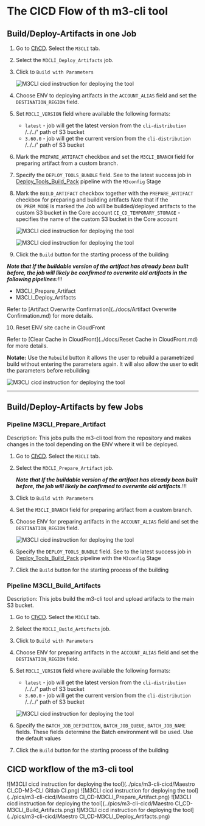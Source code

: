 # The CICD Flow of th m3-cli tool

## Build/Deploy-Artifacts in one Job

1. Go to [CI\CD](https://m3ci.cloud.epam.com/). Select the `M3CLI` tab.
2. Select the `M3CLI_Deploy_Artifacts` job.
3. Click to `Build with Parameters`

   ![M3CLI cicd instruction for deploying the tool](../pics/m3-cli-cicd/overview-m3-cli-Jenkins1.png)


4. Choose ENV to deploying artifacts in the `ACCOUNT_ALIAS` field and set
   the `DESTINATION_REGION` field.
5. Set `M3CLI_VERSION` field where available the following formats:
    - `latest` - job will get the latest version from the `cli-distribution`
      /../../' path of S3 bucket
    - `3.60.0` - job will get the current version from the `cli-distribution`
      /../../' path of S3 bucket

6. Mark the `PREPARE_ARTIFACT` checkbox and set the `M3CLI_BRANCH` field for
   preparing artifact from a custom branch.
7. Specify the `DEPLOY_TOOLS_BUNDLE` field. See to the latest success job
   in [Deploy_Tools_Build_Pack](https://m3ci.cloud.epam.com/view/0.ARTIFACTS/job/Deploy_Tools_Build_Pack/)
   pipeline with the `M3config` Stage
8. Mark the `BUILD_ARTIFACT` checkbox together with the `PREPARE_ARTIFACT`
   checkbox for preparing and building artifacts
   _Note_ that if the `ON_PREM_MODE` is marked the Job will be builded/deployed
   artifacts to the custom S3 bucket in the Core account
   `CI_CD_TEMPORARY_STORAGE` - specifies the name of the custom S3 bucket in the
   Core account

   ![M3CLI cicd instruction for deploying the tool](../pics/m3-cli-cicd/overview-m3-cli-Jenkins2.png)

   ![M3CLI cicd instruction for deploying the tool](../pics/m3-cli-cicd/overview-m3-cli-Jenkins3.png)


9. Click the `Build` button for the starting process of the building

**_Note that If the buildable version of the artifact has already been built
before, the job will likely be confirmed to overwrite old artifacts in the
following pipelines:_**!!!

- M3CLI_Prepare_Artifact
- M3CLI_Deploy_Artifacts

Refer
to [Artifact Overwrite Confirmation](../docs/Artifact Overwrite Confirmation.md)
for more details.

10. Reset ENV site cache in CloudFront

Refer
to [Clear Cache in CloudFront](../docs/Reset Cache in CloudFront.md)
for more details.

**Notate:** Use the `Rebuild` button it allows the user to rebuild a
parametrized build without entering the parameters again. It will also allow the
user to edit the parameters before rebuilding

![M3CLI cicd instruction for deploying the tool](../pics/m3-cli-cicd/overview-m3-cli-Jenkins5.png)

_____________________________________________________________________________________________________

## Build/Deploy-Artifacts by few Jobs

### Pipeline M3CLI_Prepare_Artifact

Description: This jobs pulls the m3-cli tool from the repository and makes
changes in the tool depending on the ENV where it will be deployed.

1. Go to [CI\CD](https://m3ci.cloud.epam.com/). Select the `M3CLI` tab.
2. Select the `M3CLI_Prepare_Artifact` job.

   **_Note that If the buildable version of the artifact has already been built
   before, the job will likely be confirmed to overwrite old artifacts._**!!!

3. Click to `Build with Parameters`
4. Set the `M3CLI_BRANCH` field for preparing artifact from a custom branch.
5. Choose ENV for preparing artifacts in the `ACCOUNT_ALIAS` field and set
   the `DESTINATION_REGION` field.

   ![M3CLI cicd instruction for deploying the tool](../pics/m3-cli-cicd/overview-m3-cli-Jenkins4.png)


6. Specify the `DEPLOY_TOOLS_BUNDLE` field. See to the latest success job
   in [Deploy_Tools_Build_Pack](https://m3ci.cloud.epam.com/view/0.ARTIFACTS/job/Deploy_Tools_Build_Pack/)
   pipeline with the `M3config` Stage
7. Click the `Build` button for the starting process of the building

### Pipeline M3CLI_Build_Artifacts

Description: This jobs build the m3-cli tool and upload artifacts to the main S3
bucket.

1. Go to [CI\CD](https://m3ci.cloud.epam.com/). Select the `M3CLI` tab.
2. Select the `M3CLI_Build_Artifacts` job.
3. Click to `Build with Parameters`
4. Choose ENV for preparing artifacts in the `ACCOUNT_ALIAS` field and set
   the `DESTINATION_REGION` field.
5. Set `M3CLI_VERSION` field where available the following formats:
    - `latest` - job will get the latest version from the `cli-distribution`
      /../../' path of S3 bucket
    - `3.60.0` - job will get the current version from the `cli-distribution`
      /../../' path of S3 bucket

   ![M3CLI cicd instruction for deploying the tool](../pics/m3-cli-cicd/overview-m3-cli-Jenkins6.png)

6. Specify the `BATCH_JOB_DEFINITION`, `BATCH_JOB_QUEUE`, `BATCH_JOB_NAME`
   fields. These fields determine the Batch environment will be used. Use the
   default values
7. Click the `Build` button for the starting process of the building

## CICD workflow of the m3-cli tool

![M3CLI cicd instruction for deploying the tool](../pics/m3-cli-cicd/Maestro CI_CD-M3-CLI Gitlab CI.png)
![M3CLI cicd instruction for deploying the tool](../pics/m3-cli-cicd/Maestro CI_CD-M3CLI_Prepare_Artifact.png)
![M3CLI cicd instruction for deploying the tool](../pics/m3-cli-cicd/Maestro CI_CD-M3CLI_Build_Artifacts.png)
![M3CLI cicd instruction for deploying the tool](../pics/m3-cli-cicd/Maestro CI_CD-M3CLI_Deploy_Artifacts.png)